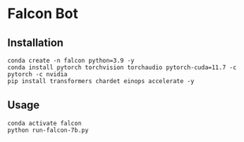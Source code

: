 # Falcon Bot

## Installation

```
conda create -n falcon python=3.9 -y
conda install pytorch torchvision torchaudio pytorch-cuda=11.7 -c pytorch -c nvidia
pip install transformers chardet einops accelerate -y
```


## Usage

```
conda activate falcon
python run-falcon-7b.py 
```